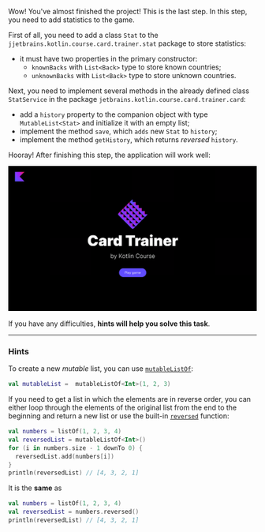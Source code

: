 Wow! You've almost finished the project! This is the last step.
In this step, you need to add statistics to the game.

First of all, you need to add a class `Stat` to the `jjetbrains.kotlin.course.card.trainer.stat` package to store statistics:

- it must have two properties in the primary constructor:
    - `knownBacks` with `List<Back>` type to store known countries;
    - `unknownBacks` with `List<Back>` type to store unknown countries.

Next, you need to implement several methods in the already defined class `StatService` 
in the package `jetbrains.kotlin.course.card.trainer.card`:
- add a `history` property to the companion object with type `MutableList<Stat>` and initialize it with an empty list;
- implement the method `save`, which `adds` new `Stat` to `history`;
- implement the method `getHistory`, which returns _reversed_ `history`.


Hooray! After finishing this step, the application will work well:

![The current state of the application](../../utils/src/main/resources/images/states/cardTrainer/state2.gif)

If you have any difficulties, **hints will help you solve this task**.

----

### Hints

<div class="hint" title="How to create an empty mutable list">

To create a new _mutable_ list, you can use [`mutableListOf`](https://kotlinlang.org/api/latest/jvm/stdlib/kotlin.collections/mutable-list-of.html):

```kotlin
val mutableList =  mutableListOf<Int>(1, 2, 3)
```
</div>

<div class="hint" title="The `reversed` built-in function">

If you need to get a list in which the elements are in reverse order,
you can either loop through the elements of the original list from the end to the beginning and
return a new list or use the built-in [`reversed`](https://kotlinlang.org/api/latest/jvm/stdlib/kotlin.collections/reversed.html) function:

  ```kotlin
  val numbers = listOf(1, 2, 3, 4)
  val reversedList = mutableListOf<Int>()
  for (i in numbers.size - 1 downTo 0) {
    reversedList.add(numbers[i])
  }
  println(reversedList) // [4, 3, 2, 1]
  ```

It is the **same** as
  ```kotlin
  val numbers = listOf(1, 2, 3, 4)
  val reversedList = numbers.reversed()
  println(reversedList) // [4, 3, 2, 1]
  ```
</div>

